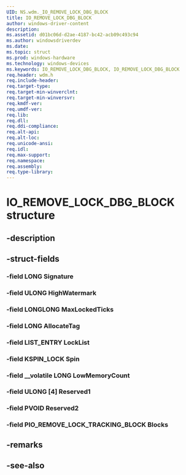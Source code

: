 ```yaml
---
UID: NS.wdm._IO_REMOVE_LOCK_DBG_BLOCK
title: IO_REMOVE_LOCK_DBG_BLOCK
author: windows-driver-content
description: 
ms.assetid: d01bc06d-d2ae-4187-bc42-acb09c493c94
ms.author: windowsdriverdev
ms.date: 
ms.topic: struct
ms.prod: windows-hardware
ms.technology: windows-devices
ms.keywords: IO_REMOVE_LOCK_DBG_BLOCK, IO_REMOVE_LOCK_DBG_BLOCK
req.header: wdm.h
req.include-header:
req.target-type:
req.target-min-winverclnt:
req.target-min-winversvr:
req.kmdf-ver:
req.umdf-ver:
req.lib:
req.dll:
req.ddi-compliance:
req.alt-api:
req.alt-loc:
req.unicode-ansi:
req.idl:
req.max-support:
req.namespace:
req.assembly:
req.type-library:
---
```


# IO_REMOVE_LOCK_DBG_BLOCK structure

## -description



## -struct-fields

### -field LONG Signature			
 	
### -field ULONG HighWatermark			
 	
### -field LONGLONG MaxLockedTicks			
 	
### -field LONG AllocateTag			
 	
### -field LIST_ENTRY LockList			
 	
### -field KSPIN_LOCK Spin			
 	
### -field __volatile LONG LowMemoryCount			
 	
### -field ULONG [4] Reserved1			
 	
### -field PVOID Reserved2			
 	
### -field PIO_REMOVE_LOCK_TRACKING_BLOCK Blocks			
 	
## -remarks

## -see-also